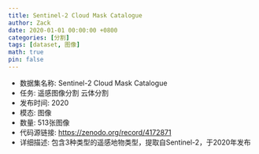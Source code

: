 ```yaml
---
title: Sentinel-2 Cloud Mask Catalogue
author: Zack
date: 2020-01-01 00:00:00 +0800
categories: [分割]
tags: [dataset, 图像]
math: true
pin: false
---
```

- 数据集名称: Sentinel-2 Cloud Mask Catalogue
- 任务: 遥感图像分割 云体分割
- 发布时间: 2020
- 模态: 图像
- 数量: 513张图像
- 代码源链接: https://zenodo.org/record/4172871
- 详细描述: 包含3种类型的遥感地物类型，提取自Sentinel-2，于2020年发布
